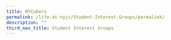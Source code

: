 ```yaml
---
title: NYCubers
permalink: /life-at-nyjc/Student-Interest-Groups/permalink/
description: ""
third_nav_title: Student Interest Groups
---
```

